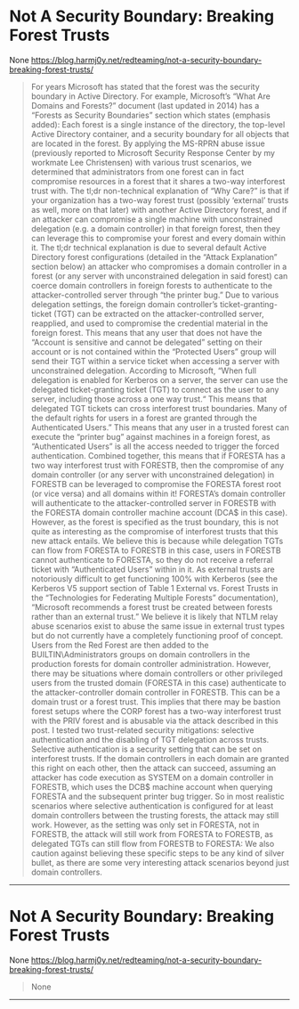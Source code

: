 # Not A Security Boundary: Breaking Forest Trusts

None
https://blog.harmj0y.net/redteaming/not-a-security-boundary-breaking-forest-trusts/
<blockquote>
For years Microsoft has stated that the forest was the security boundary in Active Directory. For example, Microsoft’s “What Are Domains and Forests?” document (last updated in 2014) has a “Forests as Security Boundaries” section which states (emphasis added): Each forest is a single instance of the directory, the top-level Active Directory container, and a security boundary for all objects that are located in the forest. By applying the MS-RPRN abuse issue (previously reported to Microsoft Security Response Center by my workmate Lee Christensen) with various trust scenarios, we determined that administrators from one forest can in fact compromise resources in a forest that it shares a two-way interforest trust with. The tl;dr non-technical explanation of “Why Care?” is that if your organization has a two-way forest trust (possibly ‘external’ trusts as well, more on that later) with another Active Directory forest, and if an attacker can compromise a single machine with unconstrained delegation (e.g. a domain controller) in that foreign forest, then they can leverage this to compromise your forest and every domain within it. The tl;dr technical explanation is due to several default Active Directory forest configurations (detailed in the “Attack Explanation” section below) an attacker who compromises a domain controller in a forest (or any server with unconstrained delegation in said forest) can coerce domain controllers in foreign forests to authenticate to the attacker-controlled server through “the printer bug.” Due to various delegation settings, the foreign domain controller’s ticket-granting-ticket (TGT) can be extracted on the attacker-controlled server, reapplied, and used to compromise the credential material in the foreign forest. This means that any user that does not have the “Account is sensitive and cannot be delegated” setting on their account or is not contained within the “Protected Users” group will send their TGT within a service ticket when accessing a server with unconstrained delegation. According to Microsoft, “When full delegation is enabled for Kerberos on a server, the server can use the delegated ticket-granting ticket (TGT) to connect as the user to any server, including those across a one way trust.“ This means that delegated TGT tickets can cross interforest trust boundaries. Many of the default rights for users in a forest are granted through the Authenticated Users.” This means that any user in a trusted forest can execute the “printer bug” against machines in a foreign forest, as “Authenticated Users” is all the access needed to trigger the forced authentication. Combined together, this means that if FORESTA has a two way interforest trust with FORESTB, then the compromise of any domain controller (or any server with unconstrained delegation) in FORESTB can be leveraged to compromise the FORESTA forest root (or vice versa) and all domains within it! FORESTA’s domain controller will authenticate to the attacker-controlled server in FORESTB with the FORESTA domain controller machine account (DCA$ in this case). However, as the forest is specified as the trust boundary, this is not quite as interesting as the compromise of interforest trusts that this new attack entails. We believe this is because while delegation TGTs can flow from FORESTA to FORESTB in this case, users in FORESTB cannot authenticate to FORESTA, so they do not receive a referral ticket with “Authenticated Users” within in it. As external trusts are notoriously difficult to get functioning 100% with Kerberos (see the Kerberos V5 support section of Table 1 External vs. Forest Trusts in the “Technologies for Federating Multiple Forests” documentation), “Microsoft recommends a forest trust be created between forests rather than an external trust.” We believe it is likely that NTLM relay abuse scenarios exist to abuse the same issue in external trust types but do not currently have a completely functioning proof of concept. Users from the Red Forest are then added to the BUILTIN\Administrators groups on domain controllers in the production forests for domain controller administration. However, there may be situations where domain controllers or other privileged users from the trusted domain (FORESTA in this case) authenticate to the attacker-controller domain controller in FORESTB. This can be a domain trust or a forest trust. This implies that there may be bastion forest setups where the CORP forest has a two-way interforest trust with the PRIV forest and is abusable via the attack described in this post. I tested two trust-related security mitigations: selective authentication and the disabling of TGT delegation across trusts. Selective authentication is a security setting that can be set on interforest trusts. If the domain controllers in each domain are granted this right on each other, then the attack can succeed, assuming an attacker has code execution as SYSTEM on a domain controller in FORESTB, which uses the DCB$ machine account when querying FORESTA and the subsequent printer bug trigger. So in most realistic scenarios where selective authentication is configured for at least domain controllers between the trusting forests, the attack may still work. However, as the setting was only set in FORESTA, not in FORESTB, the attack will still work from FORESTA to FORESTB, as delegated TGTs can still flow from FORESTB to FORESTA: We also caution against believing these specific steps to be any kind of silver bullet, as there are some very interesting attack scenarios beyond just domain controllers.
</blockquote>

---

# Not A Security Boundary: Breaking Forest Trusts

None
https://blog.harmj0y.net/redteaming/not-a-security-boundary-breaking-forest-trusts/
<blockquote>
None
</blockquote>

---

